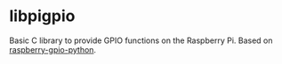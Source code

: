 # libpigpio
Basic C library to provide GPIO functions on the Raspberry Pi. Based on [raspberry-gpio-python](http://sourceforge.net/p/raspberry-gpio-python).